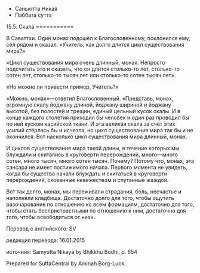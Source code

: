 









* Саньютта Никая
* Паббата сутта


15\.5\. Скала
\=\=\=\=\=\=\=\=\=\=\=



В Саваттхи\. Один монах подошёл к Благословенному, поклонился ему, сел рядом и сказал: «Учитель, как долго длится цикл существования мира?»


«Цикл существования мира очень длинный, монах\. Непросто подсчитать это и сказать, что он длится столько\-то лет, столько\-то сотен лет, столько\-то тысяч лет или столько\-то сотен тысяч лет»\.


«Но можно ли привести пример, Учитель?»


«Можно, монах»—ответил Благословенный\. «Представь, монах, огромную скалу йоджану длиной, йоджану шириной и йоджану высотой, без полостей и трещин, единый цельный кусок скалы\. И в конце каждого столетия приходил бы человек и один раз проводил бы по ней куском касийской ткани\. И эта великая скала за счёт этих усилий стёрлась бы и исчезла, но цикл существования мира так бы и не окончился\. Вот насколько цикл существования мира длинный, монах\.


И циклов существования мира такой длины, в течение которых мы блуждали и скитались в круговерти перерождений, много—много сотен, много тысяч, много сотен тысяч\. Почему? Потому что, монах, эта сансара не имеет постижимого начала\. Первого момента не увидеть, когда бы существа начали блуждать и скитаться в круговерти перерождений, скованные невежеством и спутанные жаждой\.


Вот так долго, монах, мы переживали страдания, боль, несчастье и наполняли кладбища\. Достаточно долго для того, чтобы ощутить разочарование по отношению ко всем формациям, достаточно для того, чтобы стать беспристрастными по отношению к ним, достаточно для того, чтобы освободиться от них»\.



Перевод с английского: SV


редакция перевода: 16\.01\.2015


источник: Samyutta Nikaya by Bhikkhu Bodhi, p\. 654


Prepared for SuttaCentral by Aminah Borg\-Luck\.






